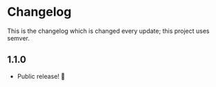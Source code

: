 # Changelog

This is the changelog which is changed every update; this project uses semver.

## 1.1.0

* Public release! 🥳